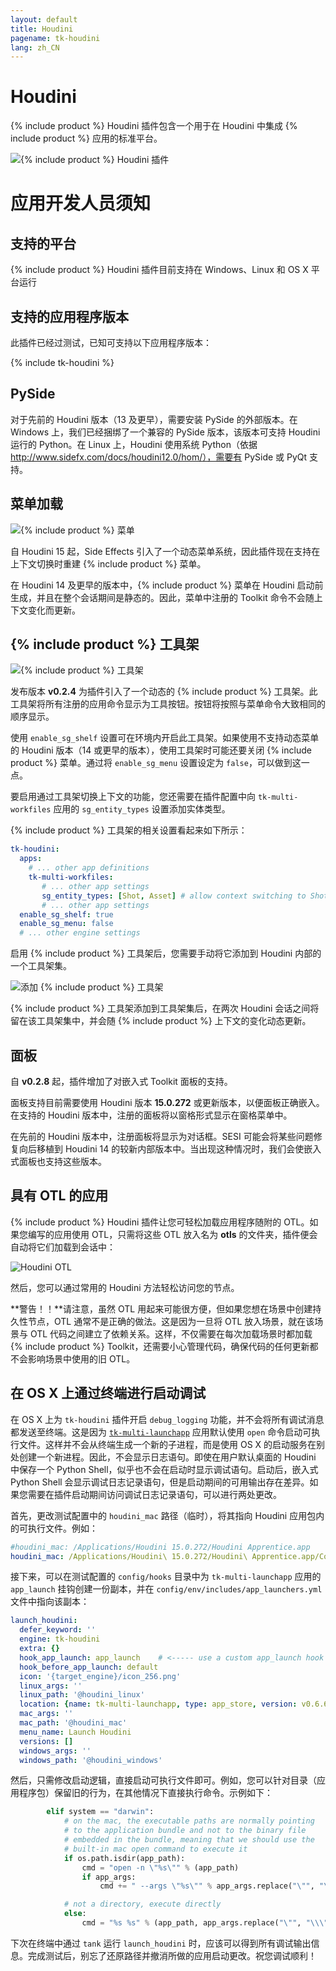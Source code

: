```yaml
---
layout: default
title: Houdini
pagename: tk-houdini
lang: zh_CN
---
```


# Houdini

{% include product %} Houdini 插件包含一个用于在 Houdini 中集成 {% include product %} 应用的标准平台。

![{% include product %} Houdini 插件](../images/engines/houdini_engine.png)


# 应用开发人员须知

## 支持的平台

{% include product %} Houdini 插件目前支持在 Windows、Linux 和 OS X 平台运行

## 支持的应用程序版本

此插件已经过测试，已知可支持以下应用程序版本：

{% include tk-houdini %}

## PySide

对于先前的 Houdini 版本（13 及更早），需要安装 PySide 的外部版本。在 Windows 上，我们已经捆绑了一个兼容的 PySide 版本，该版本可支持 Houdini 运行的 Python。在 Linux 上，Houdini 使用系统 Python（依据 http://www.sidefx.com/docs/houdini12.0/hom/），需要有 PySide 或 PyQt 支持。

## 菜单加载

![{% include product %} 菜单](../images/engines/houdini_menu.png)

自 Houdini 15 起，Side Effects 引入了一个动态菜单系统，因此插件现在支持在上下文切换时重建 {% include product %} 菜单。

在 Houdini 14 及更早的版本中，{% include product %} 菜单在 Houdini 启动前生成，并且在整个会话期间是静态的。因此，菜单中注册的 Toolkit 命令不会随上下文变化而更新。

## {% include product %} 工具架

![{% include product %} 工具架](../images/engines/houdini_shelf.png)

发布版本 **v0.2.4** 为插件引入了一个动态的 {% include product %} 工具架。此工具架将所有注册的应用命令显示为工具按钮。按钮将按照与菜单命令大致相同的顺序显示。

使用 `enable_sg_shelf` 设置可在环境内开启此工具架。如果使用不支持动态菜单的 Houdini 版本（14 或更早的版本），使用工具架时可能还要关闭 {% include product %} 菜单。通过将 `enable_sg_menu` 设置设定为 `false`，可以做到这一点。

要启用通过工具架切换上下文的功能，您还需要在插件配置中向 `tk-multi-workfiles` 应用的 `sg_entity_types` 设置添加实体类型。

{% include product %} 工具架的相关设置看起来如下所示：

```yaml
tk-houdini:
  apps:
    # ... other app definitions
    tk-multi-workfiles:
       # ... other app settings
       sg_entity_types: [Shot, Asset] # allow context switching to Shots or Assets
       # ... other app settings
  enable_sg_shelf: true
  enable_sg_menu: false
  # ... other engine settings
```

启用 {% include product %} 工具架后，您需要手动将它添加到 Houdini 内部的一个工具架集。

![添加 {% include product %} 工具架](../images/engines/add_shelf.png)

{% include product %} 工具架添加到工具架集后，在两次 Houdini 会话之间将留在该工具架集中，并会随 {% include product %} 上下文的变化动态更新。

## 面板

自 **v0.2.8** 起，插件增加了对嵌入式 Toolkit 面板的支持。

面板支持目前需要使用 Houdini 版本 **15.0.272** 或更新版本，以便面板正确嵌入。在支持的 Houdini 版本中，注册的面板将以窗格形式显示在窗格菜单中。

在先前的 Houdini 版本中，注册面板将显示为对话框。SESI 可能会将某些问题修复向后移植到 Houdini 14 的较新内部版本中。当出现这种情况时，我们会使嵌入式面板也支持这些版本。

## 具有 OTL 的应用

{% include product %} Houdini 插件让您可轻松加载应用程序随附的 OTL。如果您编写的应用使用 OTL，只需将这些 OTL 放入名为 **otls** 的文件夹，插件便会自动将它们加载到会话中：

![Houdini OTL](../images/engines/otls_path.png)

然后，您可以通过常用的 Houdini 方法轻松访问您的节点。

**警告！！**请注意，虽然 OTL 用起来可能很方便，但如果您想在场景中创建持久性节点，OTL 通常不是正确的做法。这是因为一旦将 OTL 放入场景，就在该场景与 OTL 代码之间建立了依赖关系。这样，不仅需要在每次加载场景时都加载 {% include product %} Toolkit，还需要小心管理代码，确保代码的任何更新都不会影响场景中使用的旧 OTL。

## 在 OS X 上通过终端进行启动调试

在 OS X 上为 `tk-houdini` 插件开启 `debug_logging` 功能，并不会将所有调试消息都发送至终端。这是因为 [`tk-multi-launchapp`](https://github.com/shotgunsoftware/tk-multi-launchapp) 应用默认使用 `open` 命令启动可执行文件。这样并不会从终端生成一个新的子进程，而是使用 OS X 的启动服务在别处创建一个新进程。因此，不会显示日志语句。即使在用户默认桌面的 Houdini 中保存一个 Python Shell，似乎也不会在启动时显示调试语句。启动后，嵌入式 Python Shell 会显示调试日志记录语句，但是启动期间的可用输出存在差异。如果您需要在插件启动期间访问调试日志记录语句，可以进行两处更改。

首先，更改测试配置中的 `houdini_mac` 路径（临时），将其指向 Houdini 应用包内的可执行文件。例如：

```yaml
#houdini_mac: /Applications/Houdini 15.0.272/Houdini Apprentice.app
houdini_mac: /Applications/Houdini\ 15.0.272/Houdini\ Apprentice.app/Contents/MacOS/happrentice
```

接下来，可以在测试配置的 `config/hooks` 目录中为 `tk-multi-launchapp` 应用的 `app_launch` 挂钩创建一份副本，并在 `config/env/includes/app_launchers.yml` 文件中指向该副本：

```yaml
launch_houdini:
  defer_keyword: ''
  engine: tk-houdini
  extra: {}
  hook_app_launch: app_launch    # <----- use a custom app_launch hook
  hook_before_app_launch: default
  icon: '{target_engine}/icon_256.png'
  linux_args: ''
  linux_path: '@houdini_linux'
  location: {name: tk-multi-launchapp, type: app_store, version: v0.6.6}
  mac_args: ''
  mac_path: '@houdini_mac'
  menu_name: Launch Houdini
  versions: []
  windows_args: ''
  windows_path: '@houdini_windows'
```

然后，只需修改启动逻辑，直接启动可执行文件即可。例如，您可以针对目录（应用程序包）保留旧的行为，在其他情况下直接执行命令。示例如下：

```python
        elif system == "darwin":
            # on the mac, the executable paths are normally pointing
            # to the application bundle and not to the binary file
            # embedded in the bundle, meaning that we should use the
            # built-in mac open command to execute it
            if os.path.isdir(app_path):
                cmd = "open -n \"%s\"" % (app_path)
                if app_args:
                    cmd += " --args \"%s\"" % app_args.replace("\"", "\\\"")

            # not a directory, execute directly
            else:
                cmd = "%s %s" % (app_path, app_args.replace("\"", "\\\""))
```

下次在终端中通过 `tank` 运行 `launch_houdini` 时，应该可以得到所有调试输出信息。完成测试后，别忘了还原路径并撤消所做的应用启动更改。祝您调试顺利！
